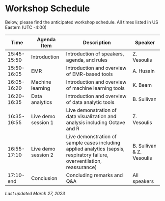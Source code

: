 # Workshop Schedule
Below, please find the anticipated workshop schedule.  All times listed in US Eastern (UTC -4:00)

| Time        | Agenda Item      | Description  | Speaker|
| ----------- |------------------|------------|-------|
| 15:45-15:50 | Introduction     | Introduction of speakers, agenda, and rules  | Z. Vesoulis |
| 15:50-16:05 | EMR              | Introduction and overview of EMR-based tools | A. Husain   |
| 16:05-16:20 | Machine learning | Introduction and overview of machine learning tools | K. Beam |
| 16:20-16:35 | Data analytics | Introduction and overview of data analytic tools |B. Sullivan |
| 16:35-16:55 | Live demo session 1 | Live demonstration of data visualization and analysis including Octave and R | Z. Vesoulis |
| 16:55-17:10 | Live demo session 2 | Live demonstration of sample cases including applied analytics (sepsis, respiratory failure, overventilation, reassurance) | B. Sullivan & Z. Vesoulis|
| 17:10-end | Conclusion | Concluding remarks and Q&A | All speakers |

*Last updated March 27, 2023*
